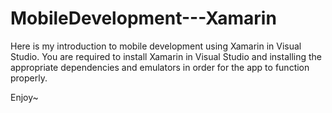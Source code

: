 # MobileDevelopment---Xamarin

Here is my introduction to mobile development using Xamarin in Visual Studio. You are required to install Xamarin in Visual Studio and installing the appropriate dependencies and emulators in order for the app to function properly.

Enjoy~
